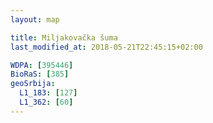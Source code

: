 ```yaml
---
layout: map

title: Miljakovačka šuma
last_modified_at: 2018-05-21T22:45:15+02:00

WDPA: [395446]
BioRaS: [385]
geoSrbija:
  L1_183: [127]
  L1_362: [60]
---
```


